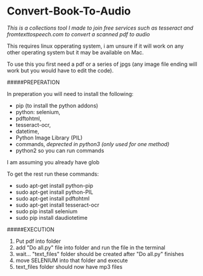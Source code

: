 # Convert-Book-To-Audio
*This is a collections tool I made to join free services such as tesseract and fromtexttospeech.com to convert a scanned pdf to audio*

This requires linux opperating system, i am unsure if it will work on any other operating system but it may be available on Mac.

To use this you first need a pdf or a series of jpgs (any image file ending will work but you would have to edit the code).

#####PREPERATION

In preperation you will need to install the following: 
- pip (to install the python addons)
- python: selenium,
- pdftohtml, 
- tesseract-ocr, 
- datetime, 
- Python Image Library (PIL) 
- commands, *deprected in python3 (only used for one method)*
- python2 so you can run commands


I am assuming you already have glob

To get the rest run these commands:

* sudo apt-get install python-pip
* sudo apt-get install python-PIL
* sudo apt-get install pdftohtml
* sudo apt-get install tesseract-ocr
* sudo pip install selenium
* sudo pip install daudiotetime




#####EXECUTION

1. Put pdf into folder
2. add "Do all.py" file into folder and run the file in the terminal
3. wait...  "text_files" folder should be created after "Do all.py" finishes
4. move SELENIUM into that folder and execute
5. text_files folder should now have mp3 files
